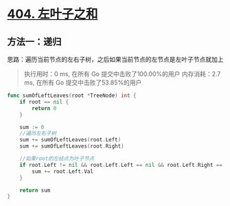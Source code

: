 # [404. 左叶子之和](https://leetcode-cn.com/problems/sum-of-left-leaves/)



## 方法一：递归

思路：遍历当前节点的左右子树，之后如果当前节点的左节点是左叶子节点就加上

>执行用时：0 ms, 在所有 Go 提交中击败了100.00%的用户
			内存消耗：2.7 ms, 在所有 Go 提交中击败了53.85%的用户

```go
func sumOfLeftLeaves(root *TreeNode) int {
	if root == nil {
		return 0
	}

	sum := 0
	//遍历左右子树
	sum += sumOfLeftLeaves(root.Left)
	sum += sumOfLeftLeaves(root.Right)

	//如果root的左结点为叶子节点
	if root.Left != nil && root.Left.Left == nil && root.Left.Right == nil {
		sum += root.Left.Val
	}

	return sum
}
```

